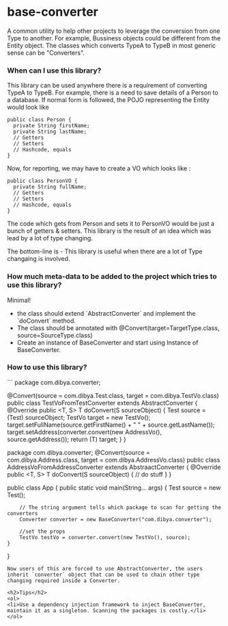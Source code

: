 # base-converter

A common utility to help other projects to leverage the conversion from one Type to another. For example, Bussiness objects could be different from the Entity object. The classes which converts TypeA to TypeB in most generic sense can be "Converters".

<h3>When can I use this library?</h3>
This library can be used anywhere there is a requirement of converting TypeA to TypeB. For example, there is a need to save details of a Person to a database.
If normal form is followed, the POJO representing the Entity would look like

```
public class Person {
  private String firstName;
  private String lastName;
  // Getters
  // Setters
  // Hashcode, equals
}
```

Now, for reporting, we may have to create a VO which looks like : 

```
public class PersonVO {
  private String fullName;
  // Getters
  // Setters
  // Hashcode, equals
}
```

The code which gets from Person and sets it to PersonVO would be just a bunch of getters & setters. This library is the result of an idea which was lead by a lot of type changing.

The bottom-line is - This library is useful when there are a lot of Type changaing is involved.

<h3>How much meta-data to be added to the project which tries to use this library?</h3>
Minimal!
<ul>
<li>the class should extend `AbstractConverter` and implement the `doConvert` method.</li>
<li>The class should be annotated with @Convert(target=TargetType.class, source=SourceType.class)</li>
<li>Create an instance of BaseConverter and start using Instance of BaseConverter.
</ul>

<h3>How to use this library?</h3>
```
package com.dibya.converter;

@Convert(source = com.dibya.Test.class, target = com.dibya.TestVo.class)
public class TestVoFromTestConverter extends AbstractConverter {
    @Override
    public <T, S> T doConvert(S sourceObject) {
        Test source = (Test) sourceObject;
        TestVo target = new TestVo();
        target.setFullName(source.getFirstName() + " " + source.getLastName());
        target.setAddress(converter.convert(new AddressVo(), source.getAddress());
        return (T) target;
    }
}

package com.dibya.converter;
@Convert(source = com.dibya.Address.class, target = com.dibya.AddressVo.class)
public class AddressVoFromAddressConverter extends AbstraactConverter {
    @Override
     public <T, S> T doConvert(S sourceObject) {
         // do stuff
     }
}

public class App {
    public static void main(String... args) {
        Test source = new Test();
        
        // The string argument tells which package to scan for getting the converters
        Converter converter = new BaseConverter("com.dibya.converter"); 
        
        //set the props
        TestVo testVo = converter.convert(new TestVo(), source);
    }
}

```
Now users of this are forced to use AbstractConverter, the users inherit `converter` object that can be used to chain other type changing required inside a Converter.

<h2>Tips</h2>
<ol>
<li>Use a dependency injection framework to inject BaseConverter, maintain it as a singleton. Scanning the packages is costly.</li>
</ol>

